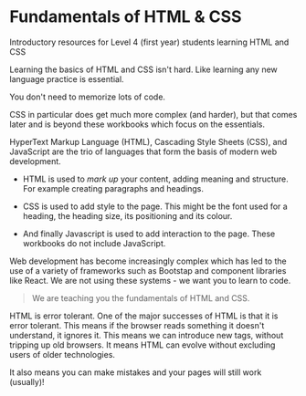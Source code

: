 # Fundamentals of HTML & CSS
Introductory resources for Level 4 (first year) students learning HTML and CSS

Learning the basics of HTML and CSS isn't hard. Like learning any new language practice is essential.

You don't need to memorize lots of code.

CSS in particular does get much more complex (and harder), but that comes later and is beyond these workbooks which focus on the essentials.

HyperText Markup Language (HTML), Cascading Style Sheets (CSS), and JavaScript are the trio of languages that form the basis of modern web development.

- HTML is used to *mark up* your content, adding meaning and structure. For example creating paragraphs and headings.

- CSS is used to add style to the page. This might be the font used for a heading, the heading size, its positioning and its colour.

- And finally Javascript is used to add interaction to the page. These workbooks do not include JavaScript.

Web development has become increasingly complex which has led to the use of a variety of frameworks such as Bootstap and component libraries like React. We are not using these systems - we want you to learn to code.

>We are teaching you the fundamentals of HTML and CSS. 

HTML is error tolerant. One of the major successes of HTML is that it is error tolerant. This means if the browser reads something it doesn't understand, it ignores it. This means we can introduce new tags, without tripping up old browsers. It means HTML can evolve without excluding users of older technologies.

It also means you can make mistakes and your pages will still work (usually)!
